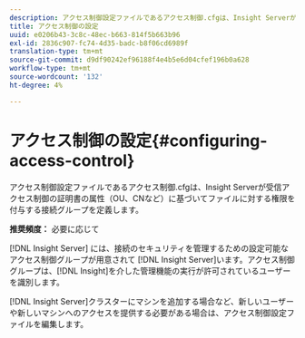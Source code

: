 ```yaml
---
description: アクセス制御設定ファイルであるアクセス制御.cfgは、Insight Serverが受信アクセス制御の証明書の属性（OU、CNなど）に基づいてファイルに対する権限を付与する接続グループを定義します。
title: アクセス制御の設定
uuid: e0206b43-3c8c-48ec-b663-814f5b663b96
exl-id: 2836c907-fc74-4d35-badc-b8f06cd6989f
translation-type: tm+mt
source-git-commit: d9df90242ef96188f4e4b5e6d04cfef196b0a628
workflow-type: tm+mt
source-wordcount: '132'
ht-degree: 4%

---
```


# アクセス制御の設定{#configuring-access-control}

アクセス制御設定ファイルであるアクセス制御.cfgは、Insight Serverが受信アクセス制御の証明書の属性（OU、CNなど）に基づいてファイルに対する権限を付与する接続グループを定義します。

**推奨頻度：** 必要に応じて

[!DNL Insight Server] には、接続のセキュリティを管理するための設定可能なアクセス制御グループが用意されて [!DNL Insight Server]います。アクセス制御グループは、[!DNL Insight]を介した管理機能の実行が許可されているユーザーを識別します。

[!DNL Insight Server]クラスターにマシンを追加する場合など、新しいユーザーや新しいマシンへのアクセスを提供する必要がある場合は、アクセス制御設定ファイルを編集します。
